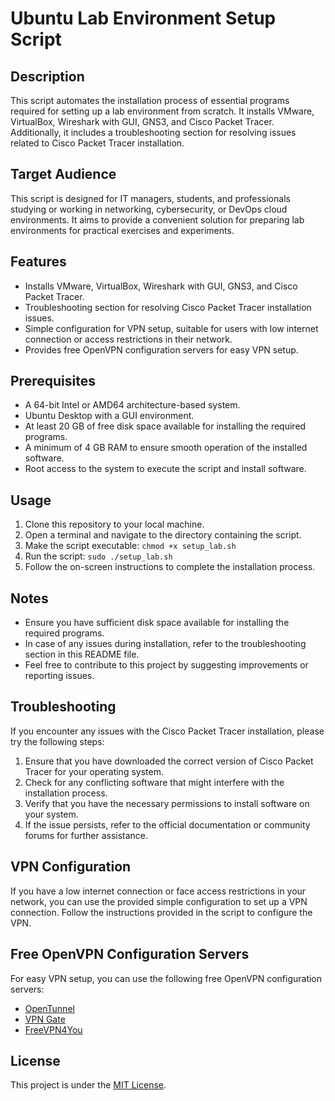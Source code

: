 # Ubuntu Lab Environment Setup Script

## Description
This script automates the installation process of essential programs required for setting up a lab environment from scratch. It installs VMware, VirtualBox, Wireshark with GUI, GNS3, and Cisco Packet Tracer. Additionally, it includes a troubleshooting section for resolving issues related to Cisco Packet Tracer installation.

## Target Audience
This script is designed for IT managers, students, and professionals studying or working in networking, cybersecurity, or DevOps cloud environments. It aims to provide a convenient solution for preparing lab environments for practical exercises and experiments.

## Features
- Installs VMware, VirtualBox, Wireshark with GUI, GNS3, and Cisco Packet Tracer.
- Troubleshooting section for resolving Cisco Packet Tracer installation issues.
- Simple configuration for VPN setup, suitable for users with low internet connection or access restrictions in their network.
- Provides free OpenVPN configuration servers for easy VPN setup.

## Prerequisites
- A 64-bit Intel or AMD64 architecture-based system.
- Ubuntu Desktop with a GUI environment.
- At least 20 GB of free disk space available for installing the required programs.
- A minimum of 4 GB RAM to ensure smooth operation of the installed software.
- Root access to the system to execute the script and install software.

## Usage
1. Clone this repository to your local machine.
2. Open a terminal and navigate to the directory containing the script.
3. Make the script executable: `chmod +x setup_lab.sh`
4. Run the script: `sudo ./setup_lab.sh`
5. Follow the on-screen instructions to complete the installation process.

## Notes
- Ensure you have sufficient disk space available for installing the required programs.
- In case of any issues during installation, refer to the troubleshooting section in this README file.
- Feel free to contribute to this project by suggesting improvements or reporting issues.

## Troubleshooting
If you encounter any issues with the Cisco Packet Tracer installation, please try the following steps:
1. Ensure that you have downloaded the correct version of Cisco Packet Tracer for your operating system.
2. Check for any conflicting software that might interfere with the installation process.
3. Verify that you have the necessary permissions to install software on your system.
4. If the issue persists, refer to the official documentation or community forums for further assistance.

## VPN Configuration
If you have a low internet connection or face access restrictions in your network, you can use the provided simple configuration to set up a VPN connection. Follow the instructions provided in the script to configure the VPN.

## Free OpenVPN Configuration Servers
For easy VPN setup, you can use the following free OpenVPN configuration servers:
- [OpenTunnel](https://opentunnel.net/openvpn/#gsc.tab=0)
- [VPN Gate](https://www.vpngate.net/en/)
- [FreeVPN4You](https://freevpn4you.net/)

## License
This project is under the [MIT License](https://opensource.org/licenses/MIT).
